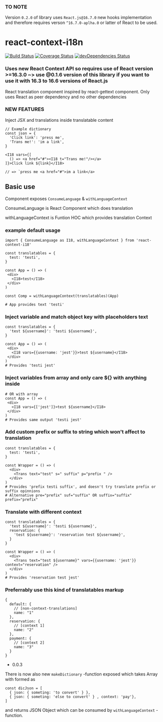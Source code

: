 ### TO NOTE

Version `0.2.0` of library uses `React.js@16.7.0` new hooks implementation and therefore requires verson `^16.7.0-aplha.0` or latter of React to be used.


# react-context-i18n

[![Build Status](https://travis-ci.org/bumpah/react-context-i18n.svg?branch=master)](https://travis-ci.org/bumpah/react-context-i18n) [![Coverage Status](https://coveralls.io/repos/github/bumpah/react-context-i18n/badge.svg?branch=master)](https://coveralls.io/github/bumpah/react-context-i18n?branch=master) [![devDependencies Status](https://david-dm.org/bumpah/react-context-i18n/dev-status.svg)](https://david-dm.org/bumpah/react-context-i18n?type=dev)

### Uses new React Context API so requires use of React version >=16.3.0 ~> use @0.1.6 version of this library if you want to use it with 16.3 to 16.6 versions of React.js
React translation component inspired by react-gettext component.
Only uses React as peer dependency and no other dependencies



### NEW FEATURES

Inject JSX and translations inside translatable content

```
// Example dictionary
const json = {
  'Click link': 'press me',
  'Trans me!': 'im a link',
}

<I18 vars={[
  () => <a href="#"><I18 t="Trans me!"/></a>
]}>Click link ${link}</I18>

// => `press me <a href="#">im a link</a>
```


## Basic use

Component exposes `ConsumeLanguage` & `withLanguageContext`

ConsumeLanguage is React Component which does translation

withLanguageContext is Funtion HOC which provides translation Context


### example default usage
```
import { ConsumeLanguage as I18, withLanguageContext } from 'react-context-i18'

const translatables = {
  test: 'testi',
}

const App = () => (
 <div>
   <I18>test</I18>
 </div>
)

const Comp = withLanguageContext(translatables)(App)

# App provides text 'testi'
```

### Inject variable and match object key with placeholders text
```
const translatables = {
  'test ${username}': 'testi ${username}',
}

const App = () => (
 <div>
   <I18 vars={{username: 'jest'}}>test ${username}</I18>
 </div>
)
# Provides 'testi jest'
```
### Inject variables from array and only care ${} with anything inside 
```
# OR with array
const App = () => (
 <div>
   <I18 vars={['jest']}>test ${username}</I18>
 </div>
)
# Provides same output 'testi jest'
```
### Add custom prefix or suffix to string which won't affect to translation
```
const translatables = {
  test: 'testi',
}

const Wrapper = () => (
  <div>
    <Trans text="test" s=" suffix" p="prefix " />
  </div>
)
# Provides 'prefix testi suffix', and doesn't try translate prefix or suffix opinnions
# Alternative pre="prefix" suf="suffix" OR suffix="suffix" prefix="prefix"
```

### Translate with different context 
```
const translatables = {
  'test ${username}': 'testi ${username}',
  reservation: {
    'test ${username}': 'reservation test ${username}',
  }
}

const Wrapper = () => (
  <div>
    <Trans text="test ${username}" vars={{username: 'jest'}} context="reservation" />
  </div>
)
# Provides 'reservation test jest'
```

### Preferrably use this kind of translatables markup
```
{
  default: {
    // [non-context-translations]
    name: "1"
  },
  reservation: {
    // [context 1]
    name: "2"
  },
  payment: {
    // [context 2]
    name: "3"
  }
}
```

- 0.0.3

There is now also new `makeDictionary` -function exposed which takes Array with formed as 

```
const dicJson = [
  { json: { someting: 'to convert' } },
  { json: { someting: 'else to convert' } , context: 'pay'},
]
```

and returns JSON Object which can be consumed by `withLanguageContext` -function.

